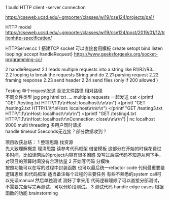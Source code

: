 1    build HTTP client -server connection 

https://cseweb.ucsd.edu/~gmporter/classes/wi19/cse124/projects/pa1/

HTTP model
https://cseweb.ucsd.edu/~gmporter/classes/wi19/cse124/post/2019/01/12/tritonhttp-specification/


HTTPServer.cc
1    搭建TCP socket 可以直接套用模板
create     setopt    bind     listen     looping{    accept    handleRequest}
https://www.geeksforgeeks.org/socket-programming-cc/

2    handleRequest 
    2.1        reads multiple requests into a string     like R1/R2/R3...   
    2.2       looping to break the requests String and do
        2.21    parsing request 
        2.22    framing response 
        2.23    send header
        2.24    send files         (only if 200 allowed )


Testing
    单个request发送
        合法文件路径    相对路径    
        不同文件类型    jpg png  html txt  ….
    multiple  requests     一起发送
cat  <(printf "GET /testing.txt HTTP/1.1\r\nHost: localhost\r\n\r\n") <(printf "GET /testing2.txt HTTP/1.1\r\nHost: localhost\r\n\r\n") <(printf "GET /testing3.txt HTTP/1.1\r\nHost: localhost\r\n\r\n") <(printf "GET /testing4.txt HTTP/1.1\r\nHost: localhost\r\nConnection: close\r\n\r\n")   | nc localhost 9000
    multi threading 多用户同时请求        
    handle timeout    5seconds无连接？部分数据收到？



项目收获总结：
    1      整理思路    找资源  
        先大致理解概念    理清思路    读参考代码框架    借鉴模板
        这部分在开始的时候花费过多时间，比如读网站的project内容有很多困惑
        没写过后端代码不知道从何下手，对项目的预算时间没有合理估量
    2    开始写代码    分模块    
                    按照功能可以在写的过程中封装函数    也可以最后统一refactor code
          代码最重要是逻辑思维    和代码框架    适当备注每个过程的主要任务
                有些不熟悉的system call可以先读manual    然后单独测试    测好了拿来用
                代码逻辑理顺了可以直接分部测试，不需要完全写完再测试，可以分阶段测试。
3        测试代码 handle edge cases
                根据函数的功能    brainstorming
